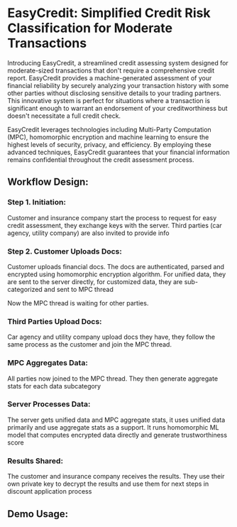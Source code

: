 # EasyCredit: Simplified Credit Risk Classification for Moderate Transactions
Introducing EasyCredit, a streamlined credit assessing system designed for moderate-sized transactions that don't require a comprehensive credit report. EasyCredit provides a machine-generated assessment of your financial reliability by securely analyzing your transaction history with some other parties without disclosing sensitive details to your trading partners. This innovative system is perfect for situations where a transaction is significant enough to warrant an endorsement of your creditworthiness but doesn't necessitate a full credit check.

EasyCredit leverages technologies including Multi-Party Computation (MPC), homomorphic encryption and machine learning to ensure the highest levels of security, privacy, and efficiency. By employing these advanced techniques, EasyCredit guarantees that your financial information remains confidential throughout the credit assessment process.

## Workflow Design:

### Step 1. Initiation:

Customer and insurance company start the process to request for easy credit assessment, they exchange keys with the server. 
Third parties (car agency, utility company) are also invited to provide info

### Step 2. Customer Uploads Docs:

Customer uploads financial docs. The docs are authenticated, parsed and encrypted using homomorphic encryption algorithm. For unified data, they are sent to the server directly, for customized data, they are sub-categorized and sent to MPC thread

Now the MPC thread is waiting for other parties.

### Third Parties Upload Docs:

Car agency and utility company upload docs they have, they follow the same process as the customer and join the MPC thread.

### MPC Aggregates Data:

All parties now joined to the MPC thread. They then generate aggregate stats for each data subcategory

### Server Processes Data:

The server gets unified data and MPC aggregate stats, it uses unified data primarily and use aggregate stats as a support. It runs homomorphic ML model that computes encrypted data directly and generate trustworthiness score

### Results Shared:

The customer and insurance company receives the results. They use their own private key to decrypt the results and use them for next steps in discount application process

## Demo Usage:
